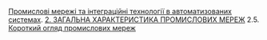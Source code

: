 [Промислові мережі та інтеграційні технології в автоматизованих системах](README.md). [2. ЗАГАЛЬНА ХАРАКТЕРИСТИКА ПРОМИСЛОВИХ МЕРЕЖ](2.md) 2.5. [Короткий огляд промислових мереж](2_5.md)